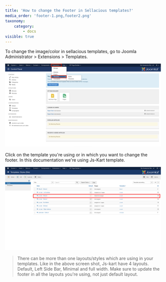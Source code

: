 ```yaml
---
title: 'How to change the Footer in Sellacious templates?'
media_order: 'footer-1.png,footer2.png'
taxonomy:
    category:
        - docs
visible: true
---
```


To change the image/color in sellacious templates, go to Joomla Administrator > Extensions > Templates. 

![](footer-1.png)

Click on the template you're using or in which you want to change the footer. In this documentation we're using Js-Kart template.

![](footer2.png)

> There can be more than one layouts/styles which are using in your templates. Like in the above screen shot, Js-kart have 4 layouts. Default, Left Side Bar, Minimal and full width. Make sure to update the footer in all the layouts you're using, not just default layout.

